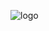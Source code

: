 ![logo](https://user-images.githubusercontent.com/49777543/108605408-d845ff80-73ab-11eb-9649-001503d2102a.png)
